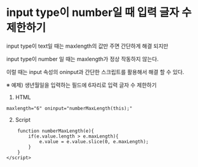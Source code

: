 # input type이 number일 때 입력 글자 수 제한하기

input type이 text일 때는 maxlength의 값만 주면 간단하게 해결 되지만

input type이 number 일 때는 maxlength가 정상 작동하지 않는다.

이럴 때는 input 속성의 oninput과 간단한 스크립트를 활용해서 해결 할 수 있다.


※ 예제) 생년월일을 입력하는 필드에 6자리로 입력 글자 수 제한하기

1. HTML
```<input class="form-control" type="number" placeholder="생년월일 6자리 ex)910504" 
maxlength="6" oninput="numberMaxLength(this);"
```

2. Script
```<script>
    function numberMaxLength(e){
        if(e.value.length > e.maxLength){
            e.value = e.value.slice(0, e.maxLength);
        }
    }
</script>
```
